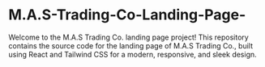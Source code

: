 # M.A.S-Trading-Co-Landing-Page-
Welcome to the M.A.S Trading Co. landing page project! This repository contains the source code for the landing page of M.A.S Trading Co., built using React and Tailwind CSS for a modern, responsive, and sleek design.

